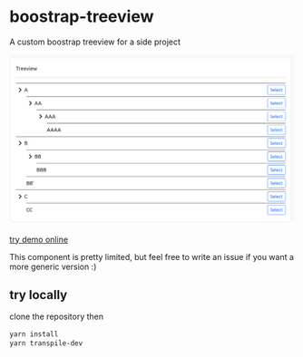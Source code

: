 # boostrap-treeview
A custom boostrap treeview for a side project

![preview](preview.png)


[try demo online](https://guillaume-gomez.github.io/boostrap-treeview/)

This component is pretty limited, but feel free to write an issue if you want a more generic version :) 

## try locally

clone the repository
then
```
yarn install
yarn transpile-dev
```
